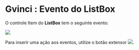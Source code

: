 # Gvinci : Evento do ListBox

O controle Item do **ListBox** tem o seguinte evento:

![](http://www.gvinci.com.br/manual/listboxproperty411.zoom80.png)

Para inserir uma ação aos eventos, utilize o botão extensor ![](http://www.gvinci.com.br/manual/extensor-botao.png). 

